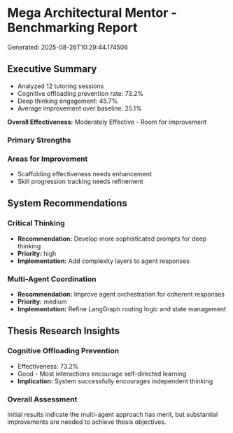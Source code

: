 # Mega Architectural Mentor - Benchmarking Report

Generated: 2025-08-26T10:29:44.174506

## Executive Summary

- Analyzed 12 tutoring sessions
- Cognitive offloading prevention rate: 73.2%
- Deep thinking engagement: 45.7%
- Average improvement over baseline: 25.1%

**Overall Effectiveness:** Moderately Effective - Room for improvement

### Primary Strengths


### Areas for Improvement

- Scaffolding effectiveness needs enhancement
- Skill progression tracking needs refinement

## System Recommendations

### Critical Thinking
- **Recommendation:** Develop more sophisticated prompts for deep thinking
- **Priority:** high
- **Implementation:** Add complexity layers to agent responses

### Multi-Agent Coordination
- **Recommendation:** Improve agent orchestration for coherent responses
- **Priority:** medium
- **Implementation:** Refine LangGraph routing logic and state management

## Thesis Research Insights

### Cognitive Offloading Prevention
- Effectiveness: 73.2%
- Good - Most interactions encourage self-directed learning
- **Implication:** System successfully encourages independent thinking

### Overall Assessment

Initial results indicate the multi-agent approach has merit, but substantial improvements are needed to achieve thesis objectives.
